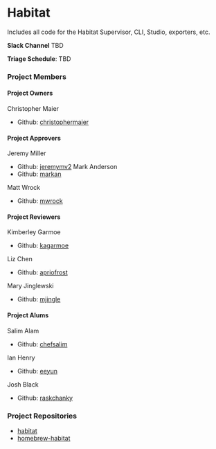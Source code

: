 # Habitat

Includes all code for the Habitat Supervisor, CLI, Studio, exporters, etc.

**Slack Channel** TBD

**Triage Schedule**: TBD

### Project Members

#### Project Owners

Christopher Maier
  - Github: [christophermaier](https://github.com/christophermaier)

#### Project Approvers

Jeremy Miller
  - Github: [jeremymv2](https://github.com/jeremymv2)
Mark Anderson
  - Github: [markan](https://github.com/markan)

Matt Wrock
  - Github: [mwrock](https://github.com/mwrock)

#### Project Reviewers

Kimberley Garmoe
  - Github: [kagarmoe](https://github.com/kagarmoe)

Liz Chen
  - Github: [apriofrost](https://github.com/apriofrost)

Mary Jinglewski
  - Github: [mjingle](https://github.com/mjingle)

#### Project Alums

Salim Alam
  - Github: [chefsalim](https://github.com/chefsalim)

Ian Henry
  - Github: [eeyun](https://github.com/eeyun)

Josh Black
  - Github: [raskchanky](https://github.com/raskchanky)

### Project Repositories

- [habitat](https://github.com/habitat-sh/habitat)
- [homebrew-habitat](https://github.com/habitat-sh/homebrew-habitat)
